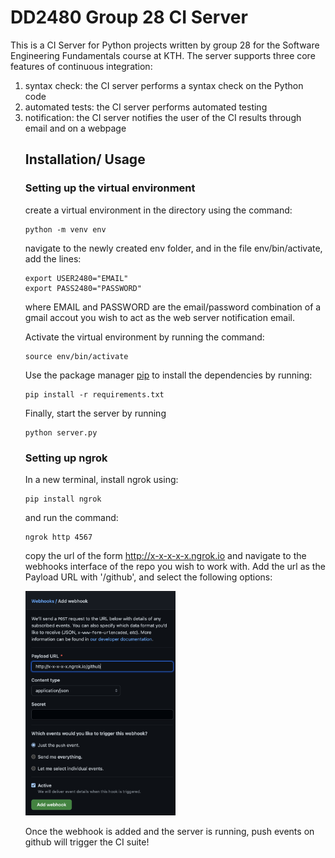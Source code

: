 # DD2480 Group 28 CI Server

This is a CI Server for Python projects written by group 28 for the Software Engineering Fundamentals course at KTH. The server supports three core features of continuous integration:
<ol>
<li>syntax check: the CI server performs a syntax check on the Python code</li>
<li>automated tests: the CI server performs automated testing</li>
<li>notification: the CI server notifies the user of the CI results through email and on a webpage</li>

## Installation/ Usage
  
### Setting up the virtual environment

create a virtual environment in the directory using the command:

```
python -m venv env
```

navigate to the newly created env folder, and in the file env/bin/activate, add the lines:

```
export USER2480="EMAIL"
export PASS2480="PASSWORD"
```

where EMAIL and PASSWORD are the email/password combination of a gmail accout you wish to act as the web server notification email.

Activate the virtual environment by running the command:

```
source env/bin/activate
```

Use the package manager [pip](https://pip.pypa.io/en/stable/) to install the dependencies by running:


```
pip install -r requirements.txt
```

Finally, start the server by running 
```
python server.py
```


### Setting up ngrok

In a new terminal, install ngrok using:  

```
pip install ngrok
```

and run the command:

```
ngrok http 4567
```

copy the url of the form http://x-x-x-x-x.ngrok.io and navigate to the webhooks interface of the repo you wish to work with. Add the url as the Payload URL with '/github', and select the following options:

<img src="github_webhook.png" width="50%" height="50%">
  
Once the webhook is added and the server is running, push events on github will trigger the CI suite! 

